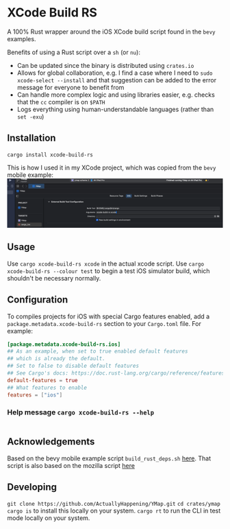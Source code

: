 # XCode Build RS
A 100% Rust wrapper around the iOS XCode build script found in the `bevy` examples.

Benefits of using a Rust script over a `sh` (or `nu`):
- Can be updated since the binary is distributed using `crates.io`
- Allows for global collaboration, e.g. I find a case where I need to `sudo xcode-select --install` and that suggestion can be added to the error message for everyone to benefit from
- Can handle more complex logic and using libraries easier, e.g. checks that the `cc` compiler is on `$PATH`
- Logs everything using human-understandable languages (rather than `set -exu`)

## Installation
```nu
cargo install xcode-build-rs
```

This is how I used it in my XCode project, which was copied from the `bevy` mobile example:
![Example usage in XCode](docs/xcode-usage.png)

## Usage
Use `cargo xcode-build-rs xcode` in the actual xcode script.
Use `cargo xcode-build-rs --colour test` to begin a test iOS simulator build, which shouldn't be necessary normally.

## Configuration
To compiles projects for iOS with special Cargo features enabled, add a `package.metadata.xcode-build-rs` section to your `Cargo.toml` file. For example:
```toml
[package.metadata.xcode-build-rs.ios]
## As an example, when set to true enabled default features
## which is already the default.
## Set to false to disable default features
## See Cargo's docs: https://doc.rust-lang.org/cargo/reference/features.html#dependency-features
default-features = true
## What features to enable
features = ["ios"]
```

### Help message `cargo xcode-build-rs --help`
```

```

## Acknowledgements
Based on the bevy mobile example script `build_rust_deps.sh` [here](https://github.com/bevyengine/bevy/blob/main/examples/mobile/build_rust_deps.sh).
That script is also based on the mozilla script [here](https://github.com/mozilla/glean/blob/main/build-scripts/xc-universal-binary.sh)

## Developing
`git clone https://github.com/ActuallyHappening/YMap.git`
`cd crates/ymap`
`cargo is` to install this locally on your system.
`cargo rt` to run the CLI in test mode locally on your system.
